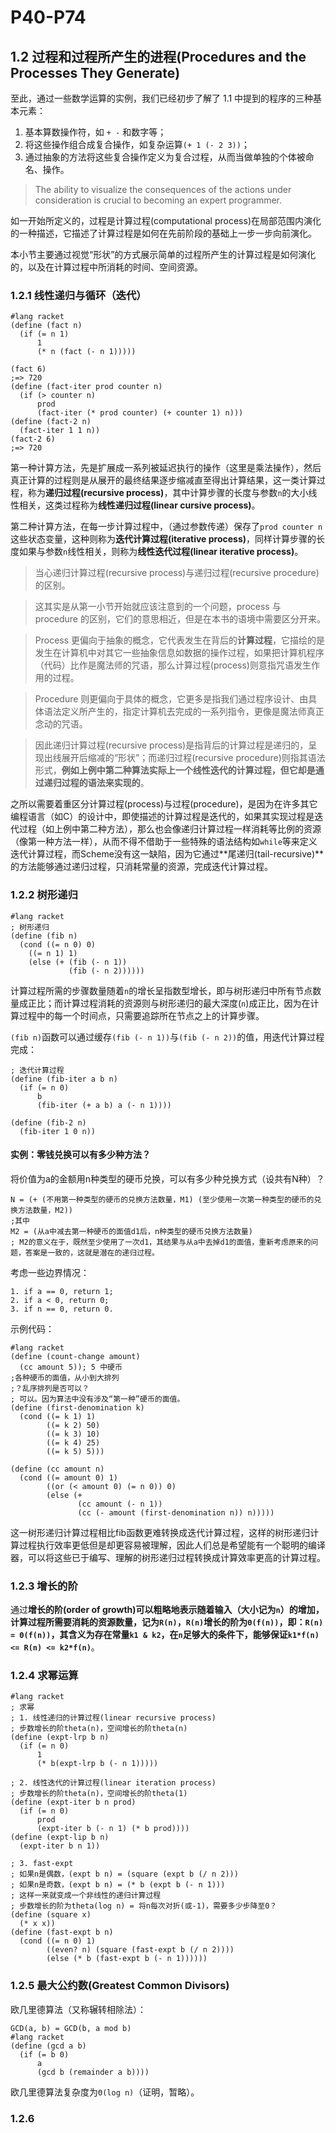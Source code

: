 # P40-P74

## 1.2 过程和过程所产生的进程(Procedures and the Processes They Generate)

至此，通过一些数学运算的实例，我们已经初步了解了 1.1 中提到的程序的三种基本元素：

1. 基本算数操作符，如 `+ -` 和数字等；
2. 将这些操作组合成复合操作，如复杂运算`(+ 1 (- 2 3))`；
3. 通过抽象的方法将这些复合操作定义为复合过程，从而当做单独的个体被命名、操作。

> The ability to visualize the consequences of the actions under consideration is crucial to becoming an expert programmer.

如一开始所定义的，过程是计算过程(computational process)在局部范围内演化的一种描述，它描述了计算过程是如何在先前阶段的基础上一步一步向前演化。

本小节主要通过视觉“形状”的方式展示简单的过程所产生的计算过程是如何演化的，以及在计算过程中所消耗的时间、空间资源。

### 1.2.1 线性递归与循环（迭代）

    #lang racket
    (define (fact n)
      (if (= n 1)
          1
          (* n (fact (- n 1)))))
    
    (fact 6)
    ;=> 720
    (define (fact-iter prod counter n)
      (if (> counter n)
          prod
          (fact-iter (* prod counter) (+ counter 1) n)))
    (define (fact-2 n)
      (fact-iter 1 1 n))
    (fact-2 6) 
    ;=> 720

第一种计算方法，先是扩展成一系列被延迟执行的操作（这里是乘法操作），然后真正计算的过程则是从展开的最终结果逐步缩减直至得出计算结果，这一类计算过程，称为**递归过程(recursive process)**，其中计算步骤的长度与参数`n`的大小线性相关，这类过程称为**线性递归过程(linear cursive process)**。

第二种计算方法，在每一步计算过程中，（通过参数传递）保存了`prod counter n`这些状态变量，这种则称为**迭代计算过程(iterative process)**，同样计算步骤的长度如果与参数`n`线性相关，则称为**线性迭代过程(linear iterative process)**。

> 当心递归计算过程(recursive process)与递归过程(recursive procedure)的区别。

> 这其实是从第一小节开始就应该注意到的一个问题，process 与 procedure 的区别，它们的意思相近，但是在本书的语境中需要区分开来。

> Process 更偏向于抽象的概念，它代表发生在背后的**计算过程**，它描绘的是发生在计算机中对其它一些抽象信息如数据的操作过程，如果把计算机程序（代码）比作是魔法师的咒语，那么计算过程(process)则意指咒语发生作用的过程。

> Procedure 则更偏向于具体的概念，它更多是指我们通过程序设计、由具体语法定义所产生的，指定计算机去完成的一系列指令，更像是魔法师真正念动的咒语。

> 因此递归计算过程(recursive process)是指背后的计算过程是递归的，呈现出线展开后缩减的“形状”；而递归过程(recursive procedure)则指其语法形式，**例如上例中第二种算法实际上一个线性迭代的计算过程，但它却是通过递归过程的语法来实现的**。

之所以需要着重区分计算过程(process)与过程(procedure)，是因为在许多其它编程语言（如C）的设计中，即使描述的计算过程是迭代的，如果其实现过程是迭代过程（如上例中第二种方法），那么也会像递归计算过程一样消耗等比例的资源（像第一种方法一样），从而不得不借助于一些特殊的语法结构如`while`等来定义迭代计算过程，而Scheme没有这一缺陷，因为它通过**尾递归(tail-recursive)**的方法能够通过递归过程，只消耗常量的资源，完成迭代计算过程。

### 1.2.2 树形递归
    
    #lang racket
    ; 树形递归
    (define (fib n)
      (cond ((= n 0) 0)
        ((= n 1) 1)
        (else (+ (fib (- n 1))
                 (fib (- n 2))))))

计算过程所需的步骤数量随着`n`的增长呈指数型增长，即与树形递归中所有节点数量成正比；而计算过程消耗的资源则与树形递归的最大深度(`n`)成正比，因为在计算过程中的每一个时间点，只需要追踪所在节点之上的计算步骤。

`(fib n)`函数可以通过缓存`(fib (- n 1))`与`(fib (- n 2))`的值，用迭代计算过程完成：
   
    ; 迭代计算过程
    (define (fib-iter a b n)
      (if (= n 0)
          b
          (fib-iter (+ a b) a (- n 1))))

    (define (fib-2 n)
      (fib-iter 1 0 n))

#### 实例：零钱兑换可以有多少种方法？

将价值为a的金额用n种类型的硬币兑换，可以有多少种兑换方式（设共有N种）？

    N = (+ (不用第一种类型的硬币的兑换方法数量，M1) (至少使用一次第一种类型的硬币的兑换方法数量，M2))
    ;其中
    M2 = (从a中减去第一种硬币的面值d1后，n种类型的硬币兑换方法数量)
    ; M2的意义在于，既然至少使用了一次d1，其结果与从a中去掉d1的面值，重新考虑原来的问题，答案是一致的，这就是潜在的递归过程。

考虑一些边界情况：

    1. if a == 0, return 1;
    2. if a < 0, return 0;
    3. if n == 0, return 0.

示例代码：

    #lang racket
    (define (count-change amount)
      (cc amount 5)); 5 中硬币
    ;各种硬币的面值，从小到大排列
    ;？乱序排列是否可以？
    ; 可以。因为算法中没有涉及“第一种”硬币的面值。
    (define (first-denomination k)
      (cond ((= k 1) 1)
            ((= k 2) 50)
            ((= k 3) 10)
            ((= k 4) 25)
            ((= k 5) 5)))
    
    (define (cc amount n)
      (cond ((= amount 0) 1)
            ((or (< amount 0) (= n 0)) 0)
            (else (+
                   (cc amount (- n 1))
                   (cc (- amount (first-denomination n)) n)))))

这一树形递归计算过程相比fib函数更难转换成迭代计算过程，这样的树形递归计算过程执行效率更低但是却更容易被理解，因此人们总是希望能有一个聪明的编译器，可以将这些已于编写、理解的树形递归过程转换成计算效率更高的计算过程。

### 1.2.3 增长的阶

通过**增长的阶(order of growth)**可以粗略地表示随着输入（大小记为`n`）的增加，计算过程所需要消耗的资源数量，记为`R(n)`，`R(n)`增长的阶为`Θ(f(n))`，即：`R(n) = Θ(f(n))`，其含义为**存在常量`k1 & k2`，在`n`足够大的条件下，能够保证`k1*f(n) <= R(n) <= k2*f(n)`**。

### 1.2.4 求幂运算

    #lang racket
    ; 求幂
    ; 1. 线性递归的计算过程(linear recursive process)
    ; 步数增长的阶theta(n)，空间增长的阶theta(n)
    (define (expt-lrp b n)
      (if (= n 0)
          1
          (* b(expt-lrp b (- n 1)))))
    
    ; 2. 线性迭代的计算过程(linear iteration process)
    ; 步数增长的阶theta(n)，空间增长的阶theta(1)
    (define (expt-iter b n prod)
      (if (= n 0)
          prod
          (expt-iter b (- n 1) (* b prod))))
    (define (expt-lip b n)
      (expt-iter b n 1))
    
    ; 3. fast-expt
    ; 如果n是偶数，(expt b n) = (square (expt b (/ n 2)))
    ; 如果n是奇数，(expt b n) = (* b (expt b (- n 1)))
    ; 这样一来就变成一个非线性的递归计算过程
    ; 步数增长的阶为theta(log n) = 将n每次对折(或-1)，需要多少步降至0？
    (define (square x)
      (* x x))
    (define (fast-expt b n)
      (cond ((= n 0) 1)
            ((even? n) (square (fast-expt b (/ n 2))))
            (else (* b (fast-expt b (- n 1))))))
    
### 1.2.5 最大公约数(Greatest Common Divisors)

欧几里德算法（又称辗转相除法）：

    GCD(a, b) = GCD(b, a mod b)
    #lang racket
    (define (gcd a b)
      (if (= b 0)
          a
          (gcd b (remainder a b))))

欧几里德算法复杂度为`Θ(log n)`（证明，暂略）。

### 1.2.6
